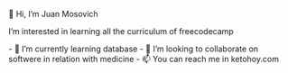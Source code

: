 <p> 👋 Hi, I’m Juan Mosovich</p>
<p>I’m interested in learning all the curriculum of freecodecamp </p>
- 🌱 I’m currently learning database
- 💞️ I’m looking to collaborate on softwere in relation with medicine
- 📫 You can reach me in ketohoy.com


